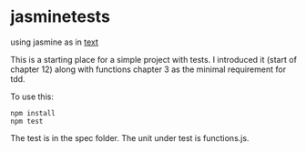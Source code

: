 # jasminetests
using jasmine as in [text](https://www.oreilly.com/library/view/object-oriented-javascript/9781785880568/)

This is a starting place for a simple project with tests. I introduced it (start of chapter 12) along with functions chapter 3 as the minimal requirement for tdd.

To use this:

```
npm install
npm test
```

The test is in the spec folder. The unit under test is functions.js.


